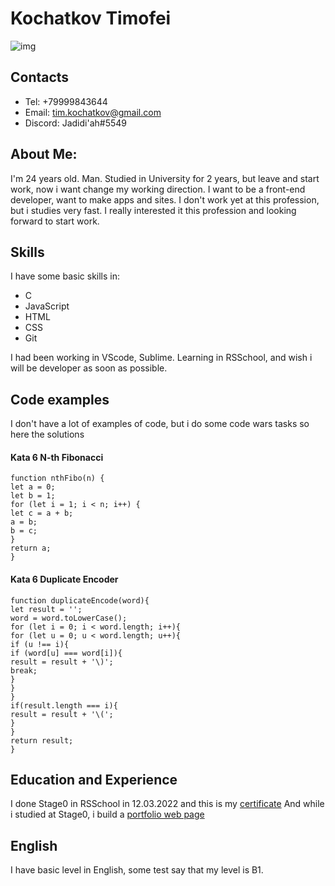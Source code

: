 # __Kochatkov Timofei__
![img](/rsschool-cv/images/6htn2oFOkcA.jpg)
## Contacts 
* Tel: +79999843644
* Email: tim.kochatkov@gmail.com
* Discord: Jadidi'ah#5549
## About Me:
I'm 24 years old. Man. Studied in University for 2 years, but leave and start work, now i want change my working direction.
I want to be a front-end developer, want to make apps and sites.
I don't work yet at this profession, but i studies very fast. I really interested it this profession and looking forward to start work.
## Skills
I have some basic skills in:
* C
* JavaScript
* HTML
* CSS
* Git

I had been working in VScode, Sublime.
Learning in RSSchool, and wish i will be developer as soon as possible.
## Code examples
I don't have a lot of examples of code, but i do some code wars tasks so here the solutions 
#### Kata 6 N-th Fibonacci
`function nthFibo(n) {`  
  `let a = 0;`  
  `let b = 1;`  
  `for (let i = 1; i < n; i++) {`  
    `let c = a + b;`  
    `a = b;`  
    `b = c;`  
  `}`  
  `return a;`  
`}`  
#### Kata 6 Duplicate Encoder
`function duplicateEncode(word){`  
  `let result = '';`  
  `word = word.toLowerCase();`  
  `for (let i = 0; i < word.length; i++){`  
    `for (let u = 0; u < word.length; u++){`  
      `if (u !== i){`  
        `if (word[u] === word[i]){`  
          `result = result + '\)';`  
          `break;`  
        `}`  
      `}`  
    `}`  
    `if(result.length === i){`  
      `result = result + '\(';`  
    `}`  
  `}`  
  `return result;`  
`}`  
## Education and Experience
I done Stage0 in RSSchool in 12.03.2022 and this is my [certificate](/rsschool-cv/images/certificate-Stage0.pdf)
And while i studied at Stage0, i build a [portfolio web page](https://rolling-scopes-school.github.io/n1ctly-JSFEPRESCHOOL/portfolio) 
## English
I have basic level in English, some test say that my level is B1.
